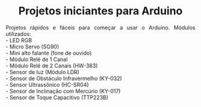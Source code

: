 <h1 align="center">Projetos iniciantes para Arduino</h1>
<p align="justify">Projetos rápidos e fáceis para começar a usar o Arduino. Módulos utilizados:<br>
- LED RGB<br>
- Micro Servo (SG90)<br>
- Mini alto falante (fone de ouvido)<br>
- Módulo Relé de 1 Canal<br>
- Módulo Relé de 2 Canais (HW-383)<br>
- Sensor de luz (Módulo LDR)<br>
- Sensor de Obstáculo Infravermelho (KY-032)<br>
- Sensor Ultrassônico (HC-SR04)<br>
- Sensor de Inclinação com Mercúrio (KY-017)<br>
- Sensor de Toque Capacitivo (TTP223B)<br></p>
